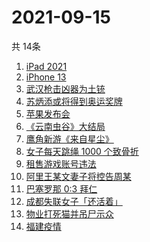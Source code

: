 # 2021-09-15
  共 14条

  <!-- BEGIN -->
  <!-- 最后更新时间:Wed Sep 15 2021 08:12:08 GMT+0000 (Coordinated Universal Time) -->
  1. [iPad 2021](https://www.zhihu.com/search?q=ipad2021)
1. [iPhone 13](https://www.zhihu.com/search?q=iphone13)
1. [武汉枪击凶器为土铳](https://www.zhihu.com/search?q=武汉枪击)
1. [苏炳添或将得到奥运奖牌 ](https://www.zhihu.com/search?q=苏炳添)
1. [苹果发布会](https://www.zhihu.com/search?q=苹果发布会)
1. [《云南虫谷》大结局](https://www.zhihu.com/search?q=云南虫谷)
1. [鹰角新游《来自星尘》](https://www.zhihu.com/search?q=来自星尘)
1. [女子每天跳绳 1000 个致骨折](https://www.zhihu.com/search?q=跳绳)
1. [租售游戏账号违法](https://www.zhihu.com/search?q=租号)
1. [阿里王某文妻子将控告周某](https://www.zhihu.com/search?q=王某文)
1. [巴塞罗那 0:3 拜仁](https://www.zhihu.com/search?q=拜仁)
1. [成都失联女子「还活着」](https://www.zhihu.com/search?q=成都女子失联)
1. [物业打死猫并吊尸示众](https://www.zhihu.com/search?q=物业打死猫)
1. [福建疫情](https://www.zhihu.com/search?q=莆田疫情)
  <!-- END -->
  